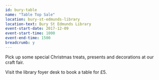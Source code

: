 ```yaml
---
id: bury-table
name: "Table Top Sale"
location: bury-st-edmunds-library
location-text: Bury St Edmunds Library
event-start-date: 2017-12-09
event-start-time: 1000
event-end-time: 1500
breadcrumb: y
---
```


Pick up some special Christmas treats, presents and decorations at our craft fair.

Visit the library foyer desk to book a table for £5.
